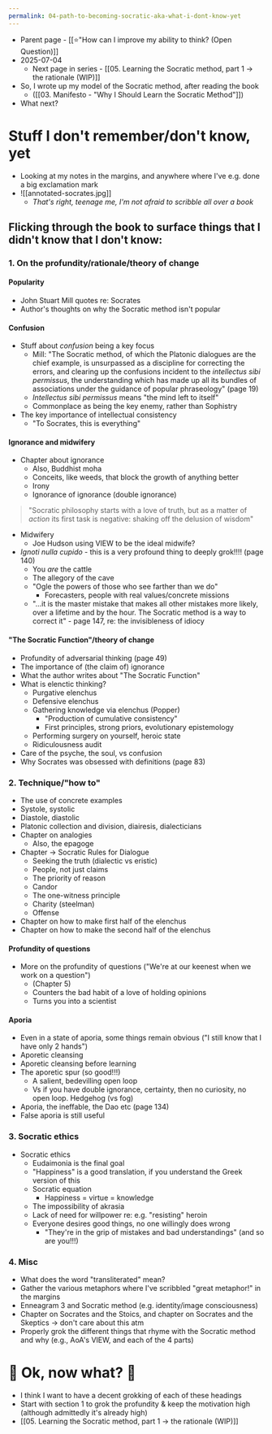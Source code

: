 ```yaml
---
permalink: 04-path-to-becoming-socratic-aka-what-i-dont-know-yet
---
```


- Parent page - [[⭐️"How can I improve my ability to think? (Open Question)]]
- 2025-07-04
	- Next page in series - [[05. Learning the Socratic method, part 1 → the rationale (WIP)]]
- So, I wrote up my model of the Socratic method, after reading the book 
	- ([[03. Manifesto - "Why I Should Learn the Socratic Method"]])
- What next?
# Stuff I don't remember/don't know, yet
- Looking at my notes in the margins, and anywhere where I've e.g. done a big exclamation mark
- ![[annotated-socrates.jpg]]
	- *That's right, teenage me, I'm not afraid to scribble all over a book*
## Flicking through the book to surface things that I didn't know that I don't know:
### 1. On the profundity/rationale/theory of change
#### Popularity
- John Stuart Mill quotes re: Socrates
- Author's thoughts on why the Socratic method isn't popular
#### Confusion
- Stuff about *confusion* being a key focus
	- Mill: "The Socratic method, of which the Platonic dialogues are the chief example, is unsurpassed as a discipline for correcting the errors, and clearing up the confusions incident to the *intellectus sibi permissus*, the understanding which has made up all its bundles of associations under the guidance of popular phraseology" (page 19)
	- *Intellectus sibi permissus* means "the mind left to itself"
	- Commonplace as being the key enemy, rather than Sophistry
- The key importance of intellectual consistency
	- "To Socrates, this is everything"
#### Ignorance and midwifery
- Chapter about ignorance
	- Also, Buddhist moha
	- Conceits, like weeds, that block the growth of anything better
	- Irony
	- Ignorance of ignorance (double ignorance)
> "Socratic philosophy starts with a love of truth, but as a matter of *action* its first task is negative: shaking off the delusion of wisdom"
- Midwifery
	- Joe Hudson using VIEW to be the ideal midwife?
- *Ignoti nulla cupido* - this is a very profound thing to deeply grok!!!! (page 140)
	- You *are* the cattle
	- The allegory of the cave
	- "Ogle the powers of those who see farther than we do"
		- Forecasters, people with real values/concrete missions
	- "...it is the master mistake that makes all other mistakes more likely, over a lifetime and by the hour. The Socratic method is a way to correct it" - page 147, re: the invisibleness of idiocy
#### "The Socratic Function"/theory of change
- Profundity of adversarial thinking (page 49)
- The importance of (the claim of) ignorance
- What the author writes about "The Socratic Function"
- What is elenctic thinking?
	- Purgative elenchus
	- Defensive elenchus
	- Gathering knowledge via elenchus (Popper)
		- "Production of cumulative consistency"
		- First principles, strong priors, evolutionary epistemology
	- Performing surgery on yourself, heroic state
	- Ridiculousness audit
- Care of the psyche, the soul, vs confusion
- Why Socrates was obsessed with definitions (page 83)
### 2. Technique/"how to" 
- The use of concrete examples
- Systole, systolic
- Diastole, diastolic
- Platonic collection and division, diairesis, dialecticians
- Chapter on analogies
	- Also, the epagoge
- Chapter → Socratic Rules for Dialogue
	- Seeking the truth (dialectic vs eristic)
	- People, not just claims
	- The priority of reason
	- Candor
	- The one-witness principle
	- Charity (steelman)
	- Offense
- Chapter on how to make first half of the elenchus
- Chapter on how to make the second half of the elenchus
#### Profundity of questions
- More on the profundity of questions ("We're at our keenest when we work on a question")
	- (Chapter 5)
	- Counters the bad habit of a love of holding opinions
	- Turns you into a scientist
#### Aporia
- Even in a state of aporia, some things remain obvious ("I still know that I have only 2 hands")
- Aporetic cleansing
- Aporetic cleansing before learning
- The aporetic spur (so good!!!)
	- A salient, bedevilling open loop
	- Vs if you have double ignorance, certainty, then no curiosity, no open loop. Hedgehog (vs fog)
- Aporia, the ineffable, the Dao etc (page 134)
- False aporia is still useful
### 3. Socratic ethics
- Socratic ethics
	- Eudaimonia is the final goal
	- "Happiness" is a good translation, if you understand the Greek version of this
	- Socratic equation
		- Happiness = virtue = knowledge
	- The impossibility of akrasia
	- Lack of need for willpower re: e.g. "resisting" heroin
	- Everyone desires good things, no one willingly does wrong
		- "They're in the grip of mistakes and bad understandings" (and so are you!!!)
### 4. Misc
- What does the word "transliterated" mean?
- Gather the various metaphors where I've scribbled "great metaphor!" in the margins
- Enneagram 3 and Socratic method (e.g. identity/image consciousness)
- Chapter on Socrates and the Stoics, and chapter on Socrates and the Skeptics → don't care about this atm 
- Properly grok the different things that rhyme with the Socratic method and why (e.g., AoA's VIEW, and each of the 4 parts)
# 🚨 Ok, now what? 🚨
- I think I want to have a decent grokking of each of these headings
- Start with section 1 to grok the profundity & keep the motivation high (although admittedly it's already high)
- [[05. Learning the Socratic method, part 1 → the rationale (WIP)]]
